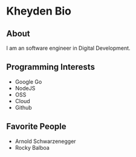 # Kheyden Bio

## About

I am an software engineer in Digital Development.

## Programming Interests
* Google Go
* NodeJS
* OSS
* Cloud
* Github

## Favorite People
* Arnold Schwarzenegger
* Rocky Balboa

